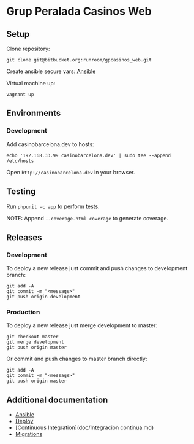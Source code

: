 # Grup Peralada Casinos Web


## Setup

Clone repository:

    git clone git@bitbucket.org:runroom/gpcasinos_web.git

Create ansible secure vars: [Ansible](doc/Ansible.md)

Virtual machine up:

    vagrant up


## Environments

### Development

Add casinobarcelona.dev to hosts:

    echo '192.168.33.99 casinobarcelona.dev' | sudo tee --append /etc/hosts

Open `http://casinobarcelona.dev` in your browser.


## Testing

Run `phpunit -c app` to perform tests.

NOTE: Append `--coverage-html coverage` to generate coverage.


## Releases

### Development

To deploy a new release just commit and push changes to development branch:

    git add -A
    git commit -m "<message>"
    git push origin development

### Production

To deploy a new release just merge development to master:

    git checkout master
    git merge development
    git push origin master

Or commit and push changes to master branch directly:

    git add -A
    git commit -m "<message>"
    git push origin master


## Additional documentation

- [Ansible](doc/Ansible.md)
- [Deploy](doc/Despliegue.md)
- [Continuous Integration](doc/Integracion continua.md)
- [Migrations](doc/Migraciones.md)
